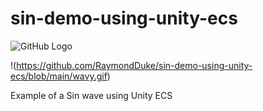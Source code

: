 # sin-demo-using-unity-ecs
![GitHub Logo](/images/logo.png)

!(https://github.com/RaymondDuke/sin-demo-using-unity-ecs/blob/main/wavy.gif)

Example of a Sin wave using Unity ECS

